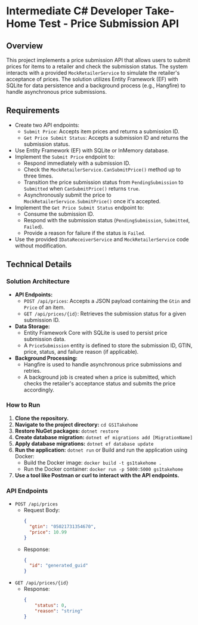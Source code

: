 # Intermediate C# Developer Take-Home Test - Price Submission API

## Overview

This project implements a price submission API that allows users to submit prices for items to a retailer and check the submission status. The system interacts with a provided `MockRetailerService` to simulate the retailer's acceptance of prices. The solution utilizes Entity Framework (EF) with SQLite for data persistence and a background process (e.g., Hangfire) to handle asynchronous price submissions.

## Requirements

-   Create two API endpoints:
    -   `Submit Price`: Accepts item prices and returns a submission ID.
    -   `Get Price Submit Status`: Accepts a submission ID and returns the submission status.
-   Use Entity Framework (EF) with SQLite or InMemory database.
-   Implement the `Submit Price` endpoint to:
    -   Respond immediately with a submission ID.
    -   Check the `MockRetailerService.CanSubmitPrice()` method up to three times.
    -   Transition the price submission status from `PendingSubmission` to `Submitted` when `CanSubmitPrice()` returns `true`.
    -   Asynchronously submit the price to `MockRetailerService.SubmitPrice()` once it's accepted.
-   Implement the `Get Price Submit Status` endpoint to:
    -   Consume the submission ID.
    -   Respond with the submission status (`PendingSubmission`, `Submitted`, `Failed`).
    -   Provide a reason for failure if the status is `Failed`.
-   Use the provided `IDataReceiverService` and `MockRetailerService` code without modification.

## Technical Details

### Solution Architecture

-   **API Endpoints:**
    -   `POST /api/prices`: Accepts a JSON payload containing the `Gtin` and `Price` of an item.
    -   `GET /api/prices/{id}`: Retrieves the submission status for a given submission ID.
-   **Data Storage:**
    -   Entity Framework Core with SQLite is used to persist price submission data.
    -   A `PriceSubmission` entity is defined to store the submission ID, GTIN, price, status, and failure reason (if applicable).
-   **Background Processing:**
    -   Hangfire is used to handle asynchronous price submissions and retries.
    -   A background job is created when a price is submitted, which checks the retailer's acceptance status and submits the price accordingly.

### How to Run

1.  **Clone the repository.**
2.  **Navigate to the project directory:** `cd GS1Takehome`
3.  **Restore NuGet packages:** `dotnet restore`
4.  **Create database migration:** `dotnet ef migrations add [MigrationName]`
5.  **Apply database migrations:** `dotnet ef database update`
6.  **Run the application:** 
    `dotnet run` or 
    Build and run the application using Docker:
    - Build the Docker image: `docker build -t gs1takehome .`
    - Run the Docker container: `docker run -p 5000:5000 gs1takehome`
7.  **Use a tool like Postman or curl to interact with the API endpoints.**

### API Endpoints

-   `POST /api/prices`
    -   Request Body:
        ```json
        {
          "gtin": "05021731354670",
          "price": 10.99
        }
        ```
    -   Response:
        ```json
        {
          "id": "generated_guid"
        }
        ```
-   `GET /api/prices/{id}`
    -   Response:
        ```json
        {
            "status": 0,
            "reason": "string"
        }
        ```
